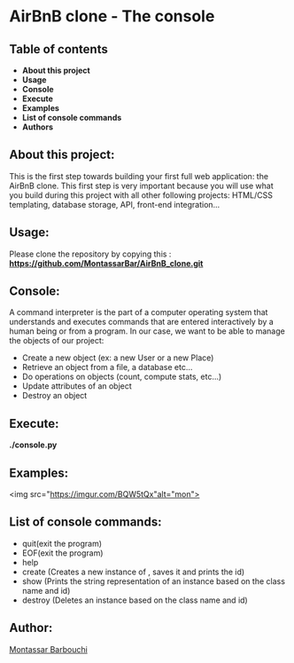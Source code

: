 # AirBnB clone - The console


## Table of contents 
 - **About this project**
 - **Usage**
 - **Console**
 - **Execute**
 - **Examples**
 - **List of console commands**
 - **Authors**


## About this project:
This is the first step towards building your first full web application: the AirBnB clone. This first step is very important because you will use what you build during this project with all other following projects: HTML/CSS templating, database storage, API, front-end integration…

## Usage:
Please clone the repository by copying this :
**https://github.com/MontassarBar/AirBnB_clone.git**

## Console:
A command interpreter is the part of a computer operating system that understands and executes commands that are entered interactively by a human being or from a program. In our case, we want to be able to manage the objects of our project:
 - Create a new object (ex: a new User or a new Place)
 - Retrieve an object from a file, a database etc…
 - Do operations on objects (count, compute stats, etc…)
 - Update attributes of an object
 - Destroy an object

## Execute:
**./console.py**

## Examples:
<img src="https://imgur.com/BQW5tQx"alt="mon">


## List of console commands:
 - quit(exit the program)
 - EOF(exit the program)
 - help
 - create <class>(Creates a new instance of <class>, saves it and prints the id)
 - show <class><id>(Prints the string representation of an instance based on the class name and id)
 - destroy <class><id>(Deletes an instance based on the class name and id)


## Author:
[Montassar Barbouchi](https://github.com/MontassarBar)
